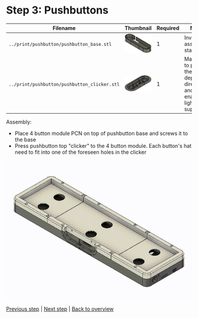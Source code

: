 # Step 3: Pushbuttons

| Filename                                     | Thumbnail                                        | Required | Notes |
| -------------------------------------------- | ------------------------------------------------ | -------- | ------|
| `../print/pushbutton/pushbutton_base.stl`    | <img src="./pushbutton/pushbutton_base.png"/>    | 1        | Invisible in assembled state |
| `../print/pushbutton/pushbutton_clicker.stl` | <img src="./pushbutton/pushbutton_clicker.png"/> | 1        | Make sure to print in the depicted direction and enable light supports |


Assembly:
- Place 4 button module PCN on top of pushbutton base and screws it to the base
- Press pushbutton top "clicker" to the 4 button module. Each button's hat need to fit into one of the foreseen holes in the clicker 

![assembly](./pushbutton/pushbutton_assembly.gif)


[Previous step](./step_2.md) |
[Next step](./step_4.md) |
[Back to overview](../readme.md) 
